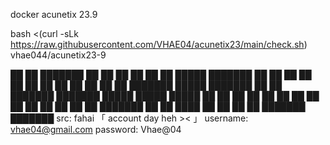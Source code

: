 docker acunetix 23.9

bash <(curl -sLk https://raw.githubusercontent.com/VHAE04/acunetix23/main/check.sh) vhae044/acunetix23-9


  ██   ██ ███████ ██   ██     ██    ██ ██   ██  █████  ███████
  ██   ██ ██      ██   ██     ██    ██ ██   ██ ██   ██ ██
  ███████ █████   ███████     ██    ██ ███████ ███████ █████       █████         █████
  ██   ██ ██      ██   ██      ██  ██  ██   ██ ██   ██ ██
  ██   ██ ███████ ██   ██       ████   ██   ██ ██   ██ ███████           ███████
   src: fahai
 「 account day heh >< 」
  username: vhae04@gmail.com
  password: Vhae@04
